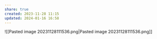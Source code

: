 ```yaml
---
share: true
created: 2023-11-28 11:15
updated: 2024-01-16 16:58
---
```


![[Pasted image 20231128111536.png|Pasted image 20231128111536.png]]